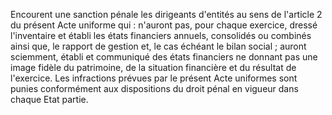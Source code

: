 Encourent une sanction pénale les dirigeants d'entités au sens de l'article 2 du présent Acte uniforme qui :
n'auront pas, pour chaque exercice, dressé l'inventaire et établi les états financiers annuels, consolidés ou
combinés ainsi que, le rapport de gestion et, le cas échéant le bilan social ;
auront sciemment, établi et communiqué des états financiers ne donnant pas une image fidèle du
patrimoine, de la situation financière et du résultat de l'exercice.
Les infractions prévues par le présent Acte uniformes sont punies conformément aux dispositions du droit pénal en
vigueur dans chaque Etat partie.